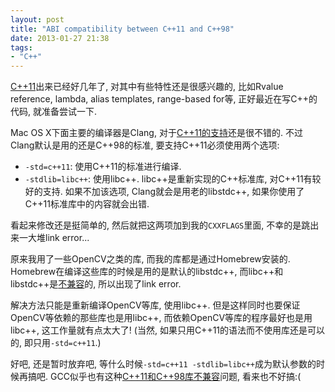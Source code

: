 ```yaml
---
layout: post
title: "ABI compatibility between C++11 and C++98"
date: 2013-01-27 21:38
tags:
- "C++"
---
```


[C++11][]出来已经好几年了, 对其中有些特性还是很感兴趣的, 比如Rvalue reference, lambda, alias templates, range-based for等, 正好最近在写C++的代码, 就准备尝试一下.

Mac OS X下面主要的编译器是Clang, 对于[C++11的支持][Clang-c++11]还是很不错的. 不过Clang默认是用的还是C++98的标准, 要支持C++11必须使用两个选项:

- `-std=c++11`: 使用C++11的标准进行编译.
- `-stdlib=libc++`: 使用libc++. libc++是重新实现的C++标准库, 对C++11有较好的支持. 如果不加该选项, Clang就会是用老的libstdc++, 如果你使用了C++11标准库中的内容就会出错.

<!-- more -->

看起来修改还是挺简单的, 然后就把这两项加到我的`CXXFLAGS`里面, 不幸的是跳出来一大堆link error...

原来我用了一些OpenCV之类的库, 而我的库都是通过Homebrew安装的. Homebrew在编译这些库的时候是用的是默认的libstdc++, 而libc++和libstdc++是[不兼容][compatibility]的, 所以出现了link error.

解决方法只能是重新编译OpenCV等库, 使用libc++. 但是这样同时也要保证OpenCV等依赖的那些库也是用libc++, 而依赖OpenCV等库的程序最好也是用libc++, 这工作量就有点太大了! (当然, 如果只用C++11的语法而不使用库还是可以的, 即只用`-std=c++11`.)

好吧, 还是暂时放弃吧, 等什么时候`-std=c++11 -stdlib=libc++`成为默认参数的时候再搞吧. GCC似乎也有这种[C++11和C++98库不兼容][gcc-compatibility]问题, 看来也不好搞:(


[C++11]: http://en.wikipedia.org/wiki/C%2B%2B11
[Clang-c++11]: http://clang.llvm.org/cxx_status.html
[compatibility]: https://github.com/mxcl/homebrew/issues/10938
[gcc-compatibility]: http://www.mentby.com/Group/gcc-discuss/c98c11-abi-compatibility-for-gcc-47.html
